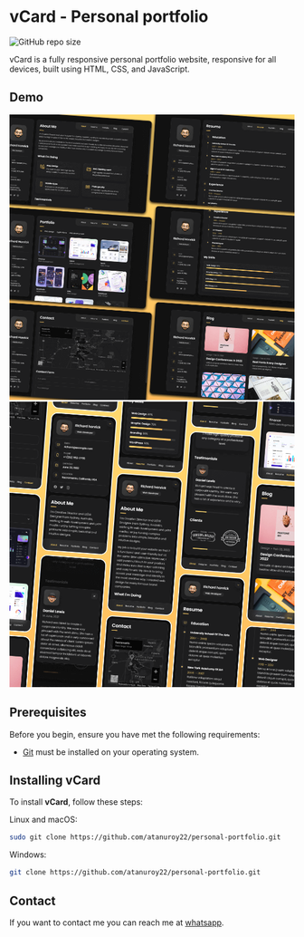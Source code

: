 # vCard - Personal portfolio

![GitHub repo size](https://img.shields.io/github/repo-size/atanuroy22/personal-portfolio)

vCard is a fully responsive personal portfolio website, responsive for all devices, built using HTML, CSS, and JavaScript.

## Demo

![vCard Desktop Demo](./website-demo-image/desktop.png "Desktop Demo")
![vCard Mobile Demo](./website-demo-image/mobile.png "Mobile Demo")

## Prerequisites

Before you begin, ensure you have met the following requirements:

- [Git](https://git-scm.com/downloads "Download Git") must be installed on your operating system.

## Installing vCard

To install **vCard**, follow these steps:

Linux and macOS:

```bash
sudo git clone https://github.com/atanuroy22/personal-portfolio.git
```

Windows:

```bash
git clone https://github.com/atanuroy22/personal-portfolio.git
```

## Contact

If you want to contact me you can reach me at [whatsapp](https://www.wa.me/+919564866051).
